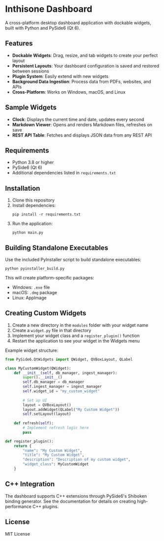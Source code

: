 # Inthisone Dashboard

A cross-platform desktop dashboard application with dockable widgets, built with Python and PySide6 (Qt 6).

## Features

- **Dockable Widgets**: Drag, resize, and tab widgets to create your perfect layout
- **Persistent Layouts**: Your dashboard configuration is saved and restored between sessions
- **Plugin System**: Easily extend with new widgets
- **Background Data Ingestion**: Process data from PDFs, websites, and APIs
- **Cross-Platform**: Works on Windows, macOS, and Linux

## Sample Widgets

- **Clock**: Displays the current time and date, updates every second
- **Markdown Viewer**: Opens and renders Markdown files, refreshes on save
- **REST API Table**: Fetches and displays JSON data from any REST API

## Requirements

- Python 3.8 or higher
- PySide6 (Qt 6)
- Additional dependencies listed in `requirements.txt`

## Installation

1. Clone this repository
2. Install dependencies:
   ```
   pip install -r requirements.txt
   ```
3. Run the application:
   ```
   python main.py
   ```

## Building Standalone Executables

Use the included PyInstaller script to build standalone executables:

```
python pyinstaller_build.py
```

This will create platform-specific packages:
- Windows: `.exe` file
- macOS: `.dmg` package
- Linux: AppImage

## Creating Custom Widgets

1. Create a new directory in the `modules` folder with your widget name
2. Create a `widget.py` file in that directory
3. Implement your widget class and a `register_plugin()` function
4. Restart the application to see your widget in the Widgets menu

Example widget structure:

```python
from PySide6.QtWidgets import QWidget, QVBoxLayout, QLabel

class MyCustomWidget(QWidget):
    def __init__(self, db_manager, ingest_manager):
        super().__init__()
        self.db_manager = db_manager
        self.ingest_manager = ingest_manager
        self.widget_id = "my_custom_widget"
        
        # Set up UI
        layout = QVBoxLayout()
        layout.addWidget(QLabel("My Custom Widget"))
        self.setLayout(layout)
    
    def refresh(self):
        # Implement refresh logic here
        pass

def register_plugin():
    return {
        "name": "My Custom Widget",
        "title": "My Custom Widget",
        "description": "Description of my custom widget",
        "widget_class": MyCustomWidget
    }
```

## C++ Integration

The dashboard supports C++ extensions through PySide6's Shiboken binding generator. See the documentation for details on creating high-performance C++ plugins.

## License

MIT License